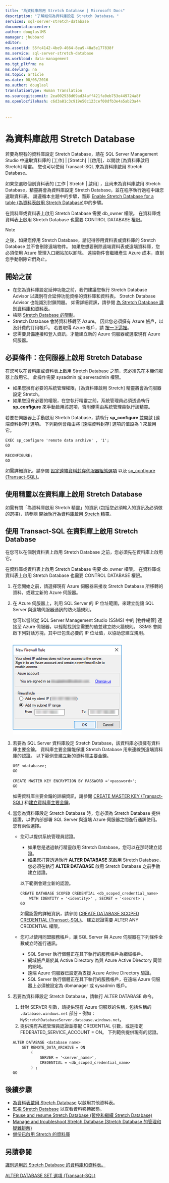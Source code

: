 ```yaml
---
title: "為資料庫啟用 Stretch Database | Microsoft Docs"
description: "了解如何為資料庫設定 Stretch Database。"
services: sql-server-stretch-database
documentationcenter: 
author: douglaslMS
manager: jhubbard
editor: 
ms.assetid: 55fc4142-4be9-4664-8ea9-48a5e177838f
ms.service: sql-server-stretch-database
ms.workload: data-management
ms.tgt_pltfrm: na
ms.devlang: na
ms.topic: article
ms.date: 08/05/2016
ms.author: douglasl
translationtype: Human Translation
ms.sourcegitcommit: 2ea002938d69ad34aff421fa0eb753e449724a8f
ms.openlocfilehash: c6d3a81c3c919e50c123cef00dfb3e4a5ab23a44


---
```

# <a name="enable-stretch-database-for-a-database"></a>為資料庫啟用 Stretch Database
若要為現有的資料庫設定 Stretch Database，請在 SQL Server Management Studio 中選取資料庫的 [工作] | [Stretch] | [啟用]，以開啟 [為資料庫啟用 Stretch] 精靈。 您也可以使用 Transact\-SQL 來為資料庫啟用 Stretch Database。

如果您選取個別資料表的 [工作 | Stretch | 啟用]  ，且尚未為資料庫啟用 Stretch Database，精靈將會為資料庫設定 Stretch Database，並在程序執行過程中讓您選取資料表。 請遵循本主題中的步驟，而非 [Enable Stretch Database for a table (為資料表啟用 Stretch Database)](sql-server-stretch-database-enable-database.md)中的步驟。

在資料庫或資料表上啟用 Stretch Database 需要 db\_owner 權限。 在資料庫或資料表上啟用 Stretch Database 也需要 CONTROL DATABASE 權限。

> [!NOTE]
> 之後，如果您停用 Stretch Database，請記得停用資料表或資料庫的 Stretch Database 並不會刪除遠端物件。 如果您想要刪除遠端資料表或遠端資料庫，您必須使用 Azure 管理入口網站加以卸除。 遠端物件會繼續產生 Azure 成本，直到您手動刪除它們為止。
> 
> 

## <a name="before-you-get-started"></a>開始之前
* 在您為資料庫設定延伸功能之前，我們建議您執行 Stretch Database Advisor 以識別符合延伸功能資格的資料庫和資料表。 Stretch Database Advisor 也能識別封鎖問題。 如需詳細資訊，請參閱 [為 Stretch Database 識別資料庫和資料表](sql-server-stretch-database-identify-databases.md)。
* 檢閱 [Stretch Database 的限制](sql-server-stretch-database-limitations.md)。
* Stretch Database 會將資料移轉至 Azure。 因此您必須擁有 Azure 帳戶，以及計費的訂用帳戶。 若要取得 Azure 帳戶，請 [按一下這裡](http://azure.microsoft.com/pricing/free-trial/)。
* 您需要具備連接和登入資訊，才能建立新的 Azure 伺服器或選取現有 Azure 伺服器。

## <a name="a-nameenabletsqlserveraprerequisite-enable-stretch-database-on-the-server"></a><a name="EnableTSQLServer"></a>必要條件：在伺服器上啟用 Stretch Database
在您可以在資料庫或資料表上啟用 Stretch Database 之前，您必須先在本機伺服器上啟用它。 此操作需要 sysadmin 或 serveradmin 權限。

* 如果您擁有必要的系統管理權限，[為資料庫啟用 Stretch]  精靈將會為伺服器設定 Stretch。
* 如果您沒有必要的權限，在您執行精靈之前，系統管理員必須透過執行 **sp\_configure** 來手動啟用該選項，否則便需由系統管理員執行該精靈。

若要在伺服器上手動啟用 Stretch Database，請執行 **sp\_configure** 並開啟 [遠端資料封存] 選項。 下列範例會藉由將 [遠端資料封存]  選項的值設為 1 來啟用它。

```
EXEC sp_configure 'remote data archive' , '1';
GO

RECONFIGURE;
GO
```
如需詳細資訊，請參閱 [設定遠端資料封存伺服器組態選項](https://msdn.microsoft.com/library/mt143175.aspx) 以及 [sp_configure (Transact-SQL)](https://msdn.microsoft.com/library/ms188787.aspx)。

## <a name="a-namewizardause-the-wizard-to-enable-stretch-database-on-a-database"></a><a name="Wizard"></a>使用精靈以在資料庫上啟用 Stretch Database
如需有關「為資料庫啟用 Stretch 精靈」的資訊 (包括您必須輸入的資訊及必須做的選擇)，請參閱 [開始執行為資料庫啟用 Stretch 精靈](sql-server-stretch-database-wizard.md)。

## <a name="a-nameenabletsqldatabaseause-transact-sql-to-enable-stretch-database-on-a-database"></a><a name="EnableTSQLDatabase"></a>使用 Transact\-SQL 在資料庫上啟用 Stretch Database
在您可以在個別資料表上啟用 Stretch Database 之前，您必須先在資料庫上啟用它。

在資料庫或資料表上啟用 Stretch Database 需要 db\_owner 權限。 在資料庫或資料表上啟用 Stretch Database 也需要 CONTROL DATABASE 權限。

1. 在您開始之前，請選擇現有 Azure 伺服器來接收 Stretch Database 所移轉的資料，或建立新的 Azure 伺服器。
2. 在 Azure 伺服器上，利用 SQL Server 的 IP 位址範圍，來建立能讓 SQL Server 與遠端伺服器通訊的防火牆規則。
   
   您可以嘗試從 SQL Server Management Studio (SSMS) 中的 [物件總管] 連接至 Azure 伺服器，以輕鬆找到您需要的值並建立防火牆規則。 SSMS 會開啟下列對話方塊，其中已包含必要的 IP 位址值，以協助您建立規則。
   
   ![在 SSMS 中建立防火牆規則][FirewallRule]
3. 若要為 SQL Server 資料庫設定 Stretch Database，該資料庫必須擁有資料庫主要金鑰。 資料庫主要金鑰能保護 Stretch Database 用來連線到遠端資料庫的認證。 以下範例會建立新的資料庫主要金鑰。
   
   ```tsql
   USE <database>;
   GO
   
   CREATE MASTER KEY ENCRYPTION BY PASSWORD ='<password>';
   GO
   ```
   
   如需資料庫主要金鑰的詳細資訊，請參閱 [CREATE MASTER KEY (Transact-SQL)](https://msdn.microsoft.com/library/ms174382.aspx) 和[建立資料庫主要金鑰](https://msdn.microsoft.com/library/aa337551.aspx)。
4. 當您為資料庫設定 Stretch Database 時，您必須為 Stretch Database 提供認證，以供內部部署 SQL Server 與遠端 Azure 伺服器之間進行通訊使用。 您有兩個選擇。
   
   * 您可以提供系統管理員認證。
     
     * 如果您是透過執行精靈啟用 Stretch Database，您可以在那時建立認證。
     * 如果您打算透過執行 **ALTER DATABASE** 來啟用 Stretch Database，您必須在執行 **ALTER DATABASE** 啟用 Stretch Database 之前手動建立認證。
     
     以下範例會建立新的認證。
     
     ```tsql
     CREATE DATABASE SCOPED CREDENTIAL <db_scoped_credential_name>
         WITH IDENTITY = '<identity>' , SECRET = '<secret>';
     GO
     ```
     
     如需認證的詳細資訊，請參閱 [CREATE DATABASE SCOPED CREDENTIAL (Transact-SQL)](https://msdn.microsoft.com/library/mt270260.aspx)。 建立認證需要 ALTER ANY CREDENTIAL 權限。
   * 您可以使用同盟服務帳戶，讓 SQL Server 與 Azure 伺服器在下列條件全數成立時進行通訊。
     
     * SQL Server 執行個體正在其下執行的服務帳戶為網域帳戶。
     * 網域帳戶屬於其 Active Directory 為與 Azure Active Directory 同盟的網域。
     * 遠端 Azure 伺服器已設定為支援 Azure Active Directory 驗證。
     * SQL Server 執行個體正在其下執行的服務帳戶，在遠端 Azure 伺服器上必須被設定為 dbmanager 或 sysadmin 帳戶。
5. 若要為資料庫設定 Stretch Database，請執行 ALTER DATABASE 命令。
   
   1. 針對 SERVER 引數，請提供現有 Azure 伺服器的名稱，包括名稱的 `.database.windows.net` 部分 \- 例如：`MyStretchDatabaseServer.database.windows.net`。
   2. 提供現有系統管理員認證並搭配 CREDENTIAL 引數，或是指定 FEDERATED\_SERVICE\_ACCOUNT = ON。 下列範例提供現有的認證。
   
   ```tsql
   ALTER DATABASE <database name>
       SET REMOTE_DATA_ARCHIVE = ON
           (
               SERVER = '<server_name>',
               CREDENTIAL = <db_scoped_credential_name>
           ) ;
   GO
   ```

## <a name="next-steps"></a>後續步驟
* [為資料表啟用 Stretch Database](sql-server-stretch-database-enable-table.md) 以啟用其他資料表。
* [監視 Stretch Database](sql-server-stretch-database-monitor.md) 以查看資料移轉狀態。
* [Pause and resume Stretch Database (暫停和繼續 Stretch Database)](sql-server-stretch-database-pause.md)
* [Manage and troubleshoot Stretch Database (Stretch Database 的管理和疑難排解)](sql-server-stretch-database-manage.md)
* [備份已啟用 Stretch 的資料庫](sql-server-stretch-database-backup.md)

## <a name="see-also"></a>另請參閱
[識別適用於 Stretch Database 的資料庫和資料表。](sql-server-stretch-database-identify-databases.md)

[ALTER DATABASE SET 選項 (Transact-SQL)](https://msdn.microsoft.com/library/bb522682.aspx)

[FirewallRule]: ./media/sql-server-stretch-database-enable-database/firewall.png



<!--HONumber=Nov16_HO3-->


